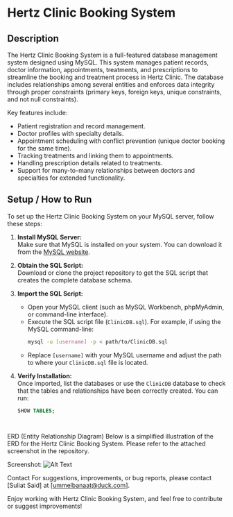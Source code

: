 # Hertz Clinic Booking System

## Description

The Hertz Clinic Booking System is a full-featured database management system designed using MySQL. This system manages patient records, doctor information, appointments, treatments, and prescriptions to streamline the booking and treatment process in Hertz Clinic. The database includes relationships among several entities and enforces data integrity through proper constraints (primary keys, foreign keys, unique constraints, and not null constraints).

Key features include:
- Patient registration and record management.
- Doctor profiles with specialty details.
- Appointment scheduling with conflict prevention (unique doctor booking for the same time).
- Tracking treatments and linking them to appointments.
- Handling prescription details related to treatments.
- Support for many-to-many relationships between doctors and specialties for extended functionality.

## Setup / How to Run

To set up the Hertz Clinic Booking System on your MySQL server, follow these steps:

1. **Install MySQL Server:**  
   Make sure that MySQL is installed on your system. You can download it from the [MySQL website](https://dev.mysql.com/downloads/mysql/).

2. **Obtain the SQL Script:**  
   Download or clone the project repository to get the SQL script that creates the complete database schema.

3. **Import the SQL Script:**
   - Open your MySQL client (such as MySQL Workbench, phpMyAdmin, or command-line interface).
   - Execute the SQL script file (`ClinicDB.sql`). For example, if using the MySQL command-line:
     ```bash
     mysql -u [username] -p < path/to/ClinicDB.sql
     ```
   - Replace `[username]` with your MySQL username and adjust the path to where your `ClinicDB.sql` file is located.

4. **Verify Installation:**  
   Once imported, list the databases or use the `ClinicDB` database to check that the tables and relationships have been correctly created. You can run:
   ```sql
   SHOW TABLES;




ERD (Entity Relationship Diagram)
Below is a simplified illustration of the ERD for the Hertz Clinic Booking System. Please refer to the attached screenshot in the repository.

Screenshot:
![Alt Text](ERD_for_Hertz_Clinic_Booking_System.png)

Contact
For suggestions, improvements, or bug reports, please contact [Suliat Said] at [ummelbanaat@duck.com].

Enjoy working with Hertz Clinic Booking System, and feel free to contribute or suggest improvements!
